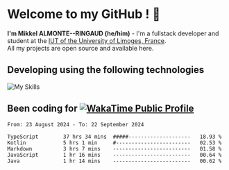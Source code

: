 # Welcome to my GitHub ! 🌃

**I'm Mikkel ALMONTE--RINGAUD (he/him)** - I'm a fullstack developer and student at the [IUT of the University of Limoges, France](https://iut.unilim.fr). \
All my projects are open source and available here.

## Developing using the following technologies

![My Skills](https://skillicons.dev/icons?i=dart,solidjs,pnpm,nodejs,ts,js,vercel,netlify,html,css,rust,astro,git,vue,md,electron,figma,github,bash,bun,cloudflare,py,tailwind,nginx,npm,tauri,vite,zig,yarn,windicss&theme=dark)

## Been coding for [![WakaTime Public Profile](https://wakatime.com/badge/user/0839e595-e07a-435c-8d59-ed95f2a3d6dd.svg?style=flat-square)](https://wakatime.com/@0839e595-e07a-435c-8d59-ed95f2a3d6dd)

<!--START_SECTION:waka-->

```plain
From: 23 August 2024 - To: 22 September 2024

TypeScript        37 hrs 34 mins  #####--------------------   18.93 %
Kotlin            5 hrs 1 min     #------------------------   02.53 %
Markdown          3 hrs 7 mins    -------------------------   01.58 %
JavaScript        1 hr 16 mins    -------------------------   00.64 %
Java              1 hr 14 mins    -------------------------   00.62 %
```

<!--END_SECTION:waka-->
